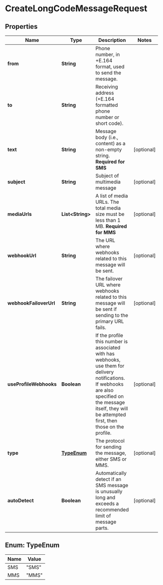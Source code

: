 

# CreateLongCodeMessageRequest


## Properties

| Name | Type | Description | Notes |
|------------ | ------------- | ------------- | -------------|
|**from** | **String** | Phone number, in +E.164 format, used to send the message. |  |
|**to** | **String** | Receiving address (+E.164 formatted phone number or short code). |  |
|**text** | **String** | Message body (i.e., content) as a non-empty string.  **Required for SMS** |  [optional] |
|**subject** | **String** | Subject of multimedia message |  [optional] |
|**mediaUrls** | **List&lt;String&gt;** | A list of media URLs. The total media size must be less than 1 MB.  **Required for MMS** |  [optional] |
|**webhookUrl** | **String** | The URL where webhooks related to this message will be sent. |  [optional] |
|**webhookFailoverUrl** | **String** | The failover URL where webhooks related to this message will be sent if sending to the primary URL fails. |  [optional] |
|**useProfileWebhooks** | **Boolean** | If the profile this number is associated with has webhooks, use them for delivery notifications. If webhooks are also specified on the message itself, they will be attempted first, then those on the profile. |  [optional] |
|**type** | [**TypeEnum**](#TypeEnum) | The protocol for sending the message, either SMS or MMS. |  [optional] |
|**autoDetect** | **Boolean** | Automatically detect if an SMS message is unusually long and exceeds a recommended limit of message parts. |  [optional] |



## Enum: TypeEnum

| Name | Value |
|---- | -----|
| SMS | &quot;SMS&quot; |
| MMS | &quot;MMS&quot; |



